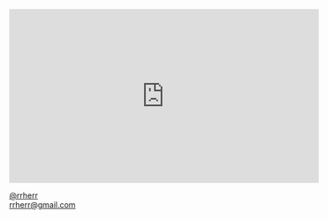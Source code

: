 
<iframe width="560" height="315" src="https://www.youtube.com/embed/WNPcE1ZYD9c?rel=0" frameborder="0" allow="autoplay; encrypted-media" allowfullscreen></iframe>

<i class="fab fa-twitter"></i> [@rrherr](https://twitter.com/rrherr)  
<i class="fas fa-envelope"></i> [rrherr@gmail.com](mailto:rrherr@gmail.com)
